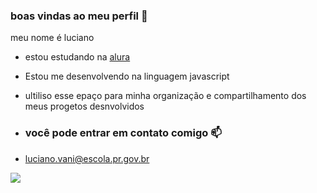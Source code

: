 ### boas vindas ao meu perfil 🖤

meu nome é luciano

- estou estudando na [alura](https://www.alura.com.br)
- Estou me desenvolvendo na linguagem javascript
- ultiliso esse epaço para minha organização e compartilhamento dos meus progetos desnvolvidos

- ### você pode entrar em contato comigo 📫

- luciano.vani@escola.pr.gov.br

![](https://media.tenor.com/mCiM7CmGGI4AAAAC/naruto.gif)
